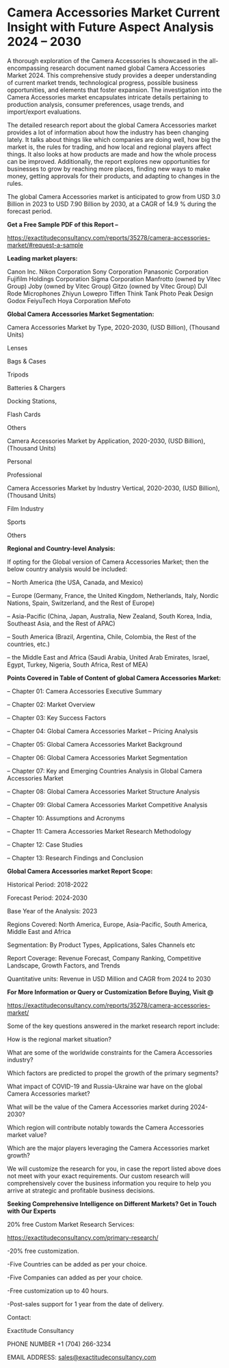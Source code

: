 # Camera Accessories Market Current Insight with Future Aspect Analysis 2024 – 2030

A thorough exploration of the Camera Accessories Is showcased  in the all-encompassing research document named global Camera Accessories Market 2024. This comprehensive study provides a deeper understanding of current market trends, technological progress, possible business opportunities, and elements that foster expansion. The investigation into the Camera Accessories market encapsulates intricate details pertaining to production analysis, consumer preferences, usage trends, and import/export evaluations.

The detailed research report about the global Camera Accessories market provides a lot of information about how the industry has been changing lately. It talks about things like which companies are doing well, how big the market is, the rules for trading, and how local and regional players affect things. It also looks at how products are made and how the whole process can be improved. Additionally, the report explores new opportunities for businesses to grow by reaching more places, finding new ways to make money, getting approvals for their products, and adapting to changes in the rules.

The global Camera Accessories market is anticipated to grow from USD 3.0 Billion in 2023 to USD 7.90 Billion by 2030, at a CAGR of 14.9 % during the forecast period.

**Get a Free Sample PDF of this Report –**

https://exactitudeconsultancy.com/reports/35278/camera-accessories-market/#request-a-sample

**Leading market players:**

Canon Inc. Nikon Corporation Sony Corporation Panasonic Corporation Fujifilm Holdings Corporation Sigma Corporation Manfrotto (owned by Vitec Group) Joby (owned by Vitec Group) Gitzo (owned by Vitec Group) DJI Rode Microphones Zhiyun Lowepro Tiffen Think Tank Photo Peak Design Godox FeiyuTech Hoya Corporation MeFoto

**Global Camera Accessories Market Segmentation:**

Camera Accessories Market by Type, 2020-2030, (USD Billion), (Thousand Units)

Lenses

Bags & Cases

Tripods

Batteries & Chargers

Docking Stations,

Flash Cards

Others

Camera Accessories Market by Application, 2020-2030, (USD Billion), (Thousand Units)

Personal

Professional

Camera Accessories Market by Industry Vertical, 2020-2030, (USD Billion), (Thousand Units)

Film Industry

Sports

Others

**Regional and Country-level Analysis:**

If opting for the Global version of Camera Accessories Market; then the below country analysis would be included:

– North America (the USA, Canada, and Mexico)

– Europe (Germany, France, the United Kingdom, Netherlands, Italy, Nordic Nations, Spain, Switzerland, and the Rest of Europe)

– Asia-Pacific (China, Japan, Australia, New Zealand, South Korea, India, Southeast Asia, and the Rest of APAC)

– South America (Brazil, Argentina, Chile, Colombia, the Rest of the countries, etc.)

– the Middle East and Africa (Saudi Arabia, United Arab Emirates, Israel, Egypt, Turkey, Nigeria, South Africa, Rest of MEA)

**Points Covered in Table of Content of global Camera Accessories Market:**

– Chapter 01:  Camera Accessories Executive Summary

– Chapter 02: Market Overview

– Chapter 03: Key Success Factors

– Chapter 04: Global Camera Accessories Market – Pricing Analysis

– Chapter 05: Global Camera Accessories Market Background

– Chapter 06: Global Camera Accessories Market Segmentation

– Chapter 07: Key and Emerging Countries Analysis in Global Camera Accessories Market

– Chapter 08: Global Camera Accessories Market Structure Analysis

– Chapter 09: Global Camera Accessories Market Competitive Analysis

– Chapter 10: Assumptions and Acronyms

– Chapter 11: Camera Accessories Market Research Methodology

– Chapter 12: Case Studies

– Chapter 13: Research Findings and Conclusion

**Global Camera Accessories market Report Scope:**

Historical Period: 2018-2022

Forecast Period: 2024-2030

Base Year of the Analysis: 2023

Regions Covered: North America, Europe, Asia-Pacific, South America, Middle East and Africa

Segmentation: By Product Types, Applications, Sales Channels etc

Report Coverage: Revenue Forecast, Company Ranking, Competitive Landscape, Growth Factors, and Trends

Quantitative units: Revenue in USD Million and CAGR from 2024 to 2030

**For More Information or Query or Customization Before Buying, Visit @**

https://exactitudeconsultancy.com/reports/35278/camera-accessories-market/

Some of the key questions answered in the market research report include:

How is the regional market situation?

What are some of the worldwide constraints for the Camera Accessories industry?

Which factors are predicted to propel the growth of the primary segments?

What impact of COVID-19 and Russia-Ukraine war have on the global Camera Accessories market?

What will be the value of the Camera Accessories market during 2024-2030?

Which region will contribute notably towards the Camera Accessories market value?

Which are the major players leveraging the Camera Accessories market growth?

We will customize the research for you, in case the report listed above does not meet with your exact requirements. Our custom research will comprehensively cover the business information you require to help you arrive at strategic and profitable business decisions.

**Seeking Comprehensive Intelligence on Different Markets? Get in Touch with Our Experts**

20% free Custom Market Research Services:

https://exactitudeconsultancy.com/primary-research/

-20% free customization.

-Five Countries can be added as per your choice.

-Five Companies can added as per your choice.

-Free customization up to 40 hours.

-Post-sales support for 1 year from the date of delivery.

Contact:

Exactitude Consultancy

PHONE NUMBER +1 (704) 266-3234

EMAIL ADDRESS: sales@exactitudeconsultancy.com
